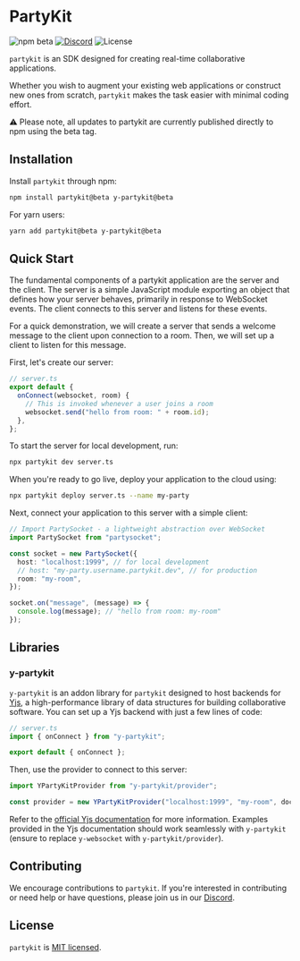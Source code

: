 # PartyKit

![npm beta](https://img.shields.io/npm/v/partykit/beta)
[![Discord](https://img.shields.io/discord/1051830863576453180?color=7289DA&logo=discord&logoColor=white)](https://discord.gg/KDZb7J4uxJ)
![License](https://img.shields.io/github/license/partykit/partykit)

`partykit` is an SDK designed for creating real-time collaborative applications. 

Whether you wish to augment your existing web applications or construct new ones from scratch, `partykit` makes the task easier with minimal coding effort.

:warning: Please note, all updates to partykit are currently published directly to npm using the beta tag.

## Installation

Install `partykit` through npm:

```sh
npm install partykit@beta y-partykit@beta
```

For yarn users:

```sh
yarn add partykit@beta y-partykit@beta
```

## Quick Start

The fundamental components of a partykit application are the server and the client. The server is a simple JavaScript module exporting an object that defines how your server behaves, primarily in response to WebSocket events. The client connects to this server and listens for these events.

For a quick demonstration, we will create a server that sends a welcome message to the client upon connection to a room. Then, we will set up a client to listen for this message.

First, let's create our server:

```ts
// server.ts
export default {
  onConnect(websocket, room) {
    // This is invoked whenever a user joins a room
    websocket.send("hello from room: " + room.id);
  },
};
```

To start the server for local development, run:

```sh
npx partykit dev server.ts
```

When you're ready to go live, deploy your application to the cloud using:

```sh
npx partykit deploy server.ts --name my-party
```

Next, connect your application to this server with a simple client:

```ts
// Import PartySocket - a lightweight abstraction over WebSocket 
import PartySocket from "partysocket";

const socket = new PartySocket({
  host: "localhost:1999", // for local development
  // host: "my-party.username.partykit.dev", // for production
  room: "my-room",
});

socket.on("message", (message) => {
  console.log(message); // "hello from room: my-room"
});
```

## Libraries

### y-partykit

`y-partykit` is an addon library for `partykit` designed to host backends for [Yjs](https://yjs.dev), a high-performance library of data structures for building collaborative software. You can set up a Yjs backend with just a few lines of code:

```ts
// server.ts
import { onConnect } from "y-partykit";

export default { onConnect };
```

Then, use the provider to connect to this server:

```ts
import YPartyKitProvider from "y-partykit/provider";

const provider = new YPartyKitProvider("localhost:1999", "my-room", doc);
```

Refer to the [official Yjs documentation](https://docs.yjs.dev/ecosystem/editor-bindings) for more information. Examples provided in the Yjs documentation should work seamlessly with `y-partykit` (ensure to replace `y-websocket` with `y-partykit/provider`).

## Contributing

We encourage contributions to `partykit`. If you're interested in contributing or need help or have questions, please join us in our [Discord](https://discord.gg/KDZb7J4uxJ).

## License

`partykit` is [MIT licensed](./LICENSE).
